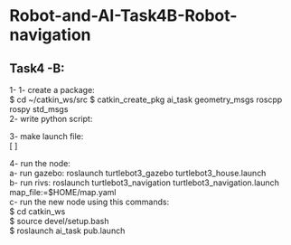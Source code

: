 # Robot-and-AI-Task4B-Robot-navigation
<h2>Task4 -B:</h2>

<p1>1- 1- create a package: 
  <br>
 $ cd ~/catkin_ws/src
 $ catkin_create_pkg ai_task geometry_msgs roscpp rospy std_msgs
  <br>
2- write python script:
  <br>
  
3- make launch file:
  <br>
  [<launch>
  <node name="task4b" pkg="ai_task" type="task4b.py" />
  <launch/>]
   
4- run the node:
  <br>
    a- run gazebo: roslaunch turtlebot3_gazebo turtlebot3_house.launch
    <br>
    b- run rivs: roslaunch turtlebot3_navigation turtlebot3_navigation.launch map_file:=$HOME/map.yaml
      <br>
    c- run the new node using this commands:
    <br>
    $ cd catkin_ws
      <br>
    $ source devel/setup.bash
      <br>
    $ roslaunch ai_task pub.launch
    
   
  </p>
